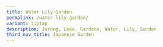 ```yaml
---
title: Water Lily Garden
permalink: /water-lily-garden/
variant: tiptap
description: Jurong, Lake, Gardens, Water, Lily, Garden
third_nav_title: Japanese Garden
---
```


